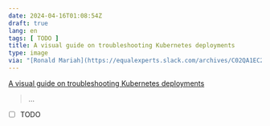 ```yaml
---
date: 2024-04-16T01:08:54Z
draft: true
lang: en
tags: [ TODO ]
title: A visual guide on troubleshooting Kubernetes deployments
type: image
via: "[Ronald Mariah](https://equalexperts.slack.com/archives/C02QA1EC2/p1713173138388129?thread_ts=1713172942.381939&cid=C02QA1EC2)"
---
```


[A visual guide on troubleshooting Kubernetes deployments](https://learnk8s.io/troubleshooting-deployments)

> …

* [ ] TODO
